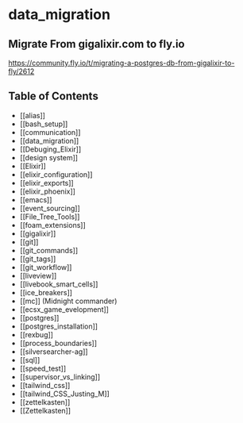 # data_migration

## Migrate From gigalixir.com to fly.io

https://community.fly.io/t/migrating-a-postgres-db-from-gigalixir-to-fly/2612

## Table of Contents
- [[alias]]
- [[bash_setup]]
- [[communication]]
- [[data_migration]]
- [[Debuging_Elixir]]
- [[design system]]
- [[Elixir]]
- [[elixir_configuration]]
- [[elixir_exports]]
- [[elixir_phoenix]]
- [[emacs]]
- [[event_sourcing]]
- [[File_Tree_Tools]]
- [[foam_extensions]]
- [[gigalixir]]
- [[git]]
- [[git_commands]]
- [[git_tags]]
- [[git_workflow]]
- [[liveview]]
- [[livebook_smart_cells]]
- [[ice_breakers]]
- [[mc]] (Midnight commander)
- [[ecsx_game_evelopment]]
- [[postgres]]
- [[postgres_installation]]
- [[rexbug]]
- [[process_boundaries]]
- [[silversearcher-ag]]
- [[sql]]
- [[speed_test]]
- [[supervisor_vs_linking]]
- [[tailwind_css]]
- [[tailwind_CSS_Justing_M]]
- [[zettelkasten]]
- [[Zettelkasten]]